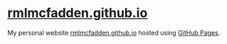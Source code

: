 # [rmlmcfadden.github.io](https://rmlmcfadden.github.io)

My personal website [rmlmcfadden.github.io](https://rmlmcfadden.github.io) hosted using [GitHub Pages](https://pages.github.com/).
